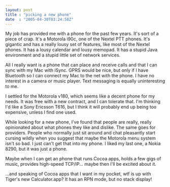 ```yaml
---
layout: post
title : "picking a new phone"
date  : "2005-04-30T03:24:58Z"
---
```

My job has provided me with a phone for the past few years.  It's sort of a piece of crap.  It's a Motorola i90c, one of the Nextel PTT phones.  It's gigantic and has a really lousy set of features, like most of the Nextel phones.  It has a lousy calendar and lousy memopad.  It has a stupid Java environment and a stupid little set of network services.

All I really want is a phone that can place and receive calls and that I can sync with my Mac with iSync.  GPRS would be nice, but only if I have Bluetooth so I can connect my Mac to the net with the phone.  I have no interest in a camera or music player.  Text messaging is equally uninteresting to me.

I settled for the Motorola v180, which seems like a decent phone for my needs. It was free with a new contract, and I can tolerate that.  I'm thinking I'd like a Sony Ericsson T616, but I think it will probably end up being too expensive, unless I find one used.

While looking for a new phone, I've found that people are really, really opinionated about what phones they like and dislike.  The same goes for providers.  People who normally just sit around and chat pleasantly start cursing wildly when you suggest that maybe the Motorola menu system isn't so bad.  I just can't get that into my phone.  I liked my last one, a Nokia 8290, but it was just a phone.

Maybe when I can get an phone that runs Cocoa apps, holds a few gigs of music, provides high-speed TCP/IP... maybe then I'll be excited about it.

...and speaking of Cocoa apps that I want in my pocket, wtf is up with Tiger's new Calculator.app?  It has an RPN mode, but no stack display! 

